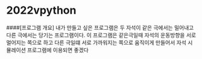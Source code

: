 # 2022vpython
####[프로그램 개요]
내가 만들고 싶은 프로그램은 두 자석이 같은 극에서는 밀어내고 다른 극에서는 당기는 프로그램이다. 이 프로그램은 같은극일때 자석의 운동방향을 서로 멀어지는 쪽으로 하고 다른 극일떄 서로 가까워지는 쪽으로 움직이게 만들어서 자석 시뮬레이션 프로그램에 이용되면 좋겠다

